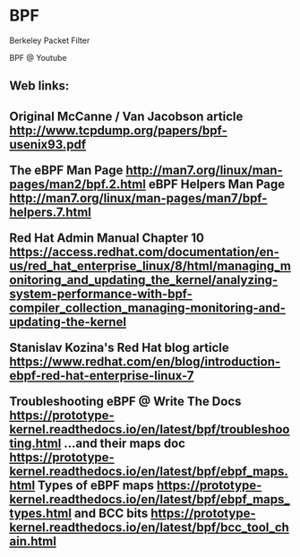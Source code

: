 # BPF
Berkeley Packet Filter



BPF @ Youtube



<h2>Web links:<h2>

Original McCanne / Van Jacobson article
http://www.tcpdump.org/papers/bpf-usenix93.pdf

The eBPF Man Page
http://man7.org/linux/man-pages/man2/bpf.2.html
eBPF Helpers Man Page
http://man7.org/linux/man-pages/man7/bpf-helpers.7.html

Red Hat Admin Manual Chapter 10
https://access.redhat.com/documentation/en-us/red_hat_enterprise_linux/8/html/managing_monitoring_and_updating_the_kernel/analyzing-system-performance-with-bpf-compiler_collection_managing-monitoring-and-updating-the-kernel

Stanislav Kozina's Red Hat blog article
https://www.redhat.com/en/blog/introduction-ebpf-red-hat-enterprise-linux-7

Troubleshooting eBPF @ Write The Docs
https://prototype-kernel.readthedocs.io/en/latest/bpf/troubleshooting.html
...and their maps doc
https://prototype-kernel.readthedocs.io/en/latest/bpf/ebpf_maps.html
Types of eBPF maps
https://prototype-kernel.readthedocs.io/en/latest/bpf/ebpf_maps_types.html
and BCC bits
https://prototype-kernel.readthedocs.io/en/latest/bpf/bcc_tool_chain.html





